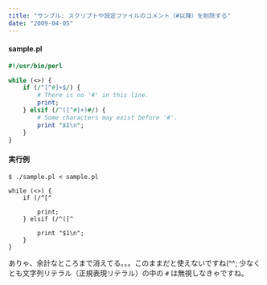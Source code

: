 ```yaml
---
title: "サンプル: スクリプトや設定ファイルのコメント（#以降）を削除する"
date: "2009-04-05"
---
```


#### sample.pl

~~~ perl
#!/usr/bin/perl

while (<>) {
    if (/^[^#]+$/) {
        # There is no '#' in this line.
        print;
    } elsif (/^([^#]+)#/) {
        # Some characters may exist before '#'.
        print "$1\n";
    }
}
~~~

#### 実行例

~~~
$ ./sample.pl < sample.pl

while (<>) {
    if (/^[^

        print;
    } elsif (/^([^

        print "$1\n";
    }
}
~~~

ありゃ、余計なところまで消えてる。。。このままだと使えないですね(^^;
少なくとも文字列リテラル（正規表現リテラル）の中の `#` は無視しなきゃですね。


